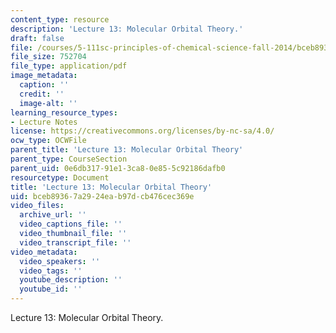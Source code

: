 ```yaml
---
content_type: resource
description: 'Lecture 13: Molecular Orbital Theory.'
draft: false
file: /courses/5-111sc-principles-of-chemical-science-fall-2014/bceb89367a2924eab97dcb476cec369e_MIT5_111F14_Lec13.pdf
file_size: 752704
file_type: application/pdf
image_metadata:
  caption: ''
  credit: ''
  image-alt: ''
learning_resource_types:
- Lecture Notes
license: https://creativecommons.org/licenses/by-nc-sa/4.0/
ocw_type: OCWFile
parent_title: 'Lecture 13: Molecular Orbital Theory'
parent_type: CourseSection
parent_uid: 0e6db317-91e1-3ca8-0e85-5c92186dafb0
resourcetype: Document
title: 'Lecture 13: Molecular Orbital Theory'
uid: bceb8936-7a29-24ea-b97d-cb476cec369e
video_files:
  archive_url: ''
  video_captions_file: ''
  video_thumbnail_file: ''
  video_transcript_file: ''
video_metadata:
  video_speakers: ''
  video_tags: ''
  youtube_description: ''
  youtube_id: ''
---
```

Lecture 13: Molecular Orbital Theory.